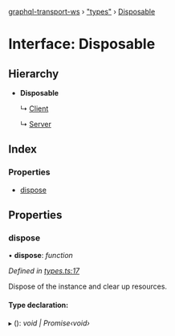 [graphql-transport-ws](../README.md) › ["types"](../modules/_types_.md) › [Disposable](_types_.disposable.md)

# Interface: Disposable

## Hierarchy

* **Disposable**

  ↳ [Client](_client_.client.md)

  ↳ [Server](_server_.server.md)

## Index

### Properties

* [dispose](_types_.disposable.md#dispose)

## Properties

###  dispose

• **dispose**: *function*

*Defined in [types.ts:17](https://github.com/enisdenjo/graphql-transport-ws/blob/1515fe2/src/types.ts#L17)*

Dispose of the instance and clear up resources.

#### Type declaration:

▸ (): *void | Promise‹void›*
